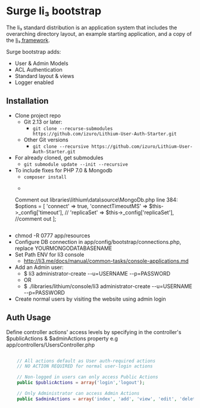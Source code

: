 # Surge li₃ bootstrap

The li₃ standard distribution is an application system that includes the
overarching directory layout, an example starting application, and a copy of the
[li₃ framework](https://github.com/UnionOfRAD/lithium).

Surge bootstrap adds:
- User & Admin Models
- ACL Authentication
- Standard layout & views
- Logger enabled

## Installation

- Clone project repo
	- Git 2.13 or later:
		- `git clone --recurse-submodules https://github.com/izuro/Lithium-User-Auth-Starter.git`
	- Other Git versions
		- `git clone --recursive https://github.com/izuro/Lithium-User-Auth-Starter.git`
- For already cloned, get submodules
	- `git submodule update --init --recursive`
- To include fixes for PHP 7.0 & Mongodb
	- `composer install`
	- ```
	Comment out
	libraries\lithium\data\source\MongoDb.php line 384:
	$options = [
			'connect' => true,
			'connectTimeoutMS' => $this->_config['timeout'],
			// 'replicaSet' => $this->_config['replicaSet'],	//comment out
		];
	```
	
- chmod -R 0777 app/resources
- Configure DB connection in app/config/bootstrap/connections.php, replace YOURMONGODATABASENAME
- Set Path ENV for li3 console
	- http://li3.me/docs/manual/common-tasks/console-applications.md
- Add an Admin user:
	- $ li3 administrator-create --u=USERNAME --p=PASSWORD 
	- OR
	- $ ./libraries/lithium/console/li3 administrator-create --u=USERNAME --p=PASSWORD
- Create normal users by visiting the website using admin login

## Auth Usage

Define controller actions' access levels by specifying in the controller's $publicActions & $adminActions property
e.g app/controllers/UsersController.php
```php

    // All actions default as User auth-required actions
    // NO ACTION REQUIRED for normal user-login actions

	// Non-logged in users can only access Public Actions
    public $publicActions = array('login','logout');

	// Only Administrator can access Admin Actions
    public $adminActions = array('index', 'add', 'view', 'edit', 'delete');


```
